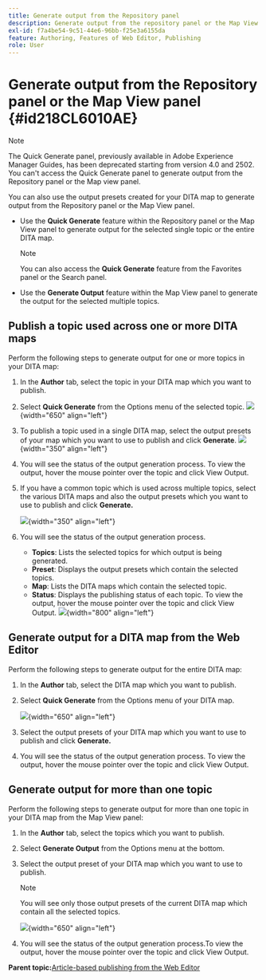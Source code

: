 ```yaml
---
title: Generate output from the Repository panel
description: Generate output from the repository panel or the Map View panel in AEM Guides. Learn to publish a topic used across one or more DITA maps or generate output for multiple topics.
exl-id: f7a4be54-9c51-44e6-96bb-f25e3a6155da
feature: Authoring, Features of Web Editor, Publishing
role: User
---
```

# Generate output from the Repository panel or the Map View panel {#id218CL6010AE}

>[!NOTE]
>
> The Quick Generate panel, previously available in Adobe Experience Manager Guides, has been deprecated starting from version 4.0 and 2502. You can't access the Quick Generate panel to generate output from the Repository panel or the Map view panel.

You can also use the output presets created for your DITA map to generate output from the Repository panel or the Map View panel.

-   Use the **Quick Generate** feature within the Repository panel or the Map View panel to generate output for the selected single topic or the entire DITA map.

    >[!NOTE]
    >
    > You can also access the **Quick Generate** feature from the Favorites panel or the Search panel.

-   Use the **Generate Output** feature within the Map View panel to generate the output for the selected multiple topics.

## Publish a topic used across one or more DITA maps 

Perform the following steps to generate output for one or more topics in your DITA map:

1. In the **Author** tab, select the topic in your DITA map which you want to publish.

1. Select **Quick Generate** from the Options menu of the selected topic.
 ![](images/select-topic-options-menu_cs.png){width="650" align="left"}

1.  To publish a topic used in a single DITA map, select the output presets of your map which you want to use to publish and click **Generate**.
![](images/select-preset_cs.png){width="350" align="left"}

1.  You will see the status of the output generation process. To view the output, hover the mouse pointer over the topic and click View Output.

1. If you have a common topic which is used across multiple topics, select the various DITA maps and also the output presets which you want to use to publish and click **Generate.**

    ![](images/select-preset-multiple-maps_cs.png){width="350" align="left"}

1.  You will see the status of the output generation process.

    -   **Topics**: Lists the selected topics for which output is being generated.
    -   **Preset**: Displays the output presets which contain the selected topics.
    -   **Map**: Lists the DITA maps which contain the selected topic.
    -   **Status**: Displays the publishing status of each topic.
    To view the output, hover the mouse pointer over the topic and click View Output.
    ![](images/output-multiple-maps_cs.png){width="800" align="left"}


## Generate output for a DITA map from the Web Editor 

Perform the following steps to generate output for the entire DITA map:

1.  In the **Author** tab, select the DITA map which you want to publish.

1.  Select **Quick Generate** from the Options menu of your DITA map.

    ![](images/select-map-options-menu_cs.png){width="650" align="left"}

1.  Select the output presets of your DITA map which you want to use to publish and click **Generate.**

1.  You will see the status of the output generation process. To view the output, hover the mouse pointer over the topic and click View Output.


## Generate output for more than one topic 

Perform the following steps to generate output for more than one topic in your DITA map from the Map View panel:

1.  In the **Author** tab, select the topics which you want to publish.

1.  Select **Generate Output** from the Options menu at the bottom.

1.  Select the output preset of your DITA map which you want to use to publish.

    >[!NOTE]
    >
    > You will see only those output presets of the current DITA map which contain all the selected topics.

    ![](images/generate-output-multiple-topics_cs.png){width="650" align="left"}

1.  You will see the status of the output generation process.To view the output, hover the mouse pointer over the topic and click View Output.


**Parent topic:**[Article-based publishing from the Web Editor](web-editor-article-publishing.md)
